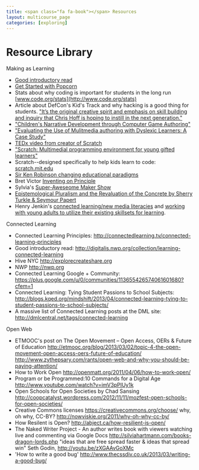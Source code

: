 ```yaml
---
title: <span class="fa fa-book"></span> Resources
layout: multicourse_page
categories: [exploring]
---
```


# Resource Library

Making as Learning

* [Good introductory read](http://empathetics.org/2013/02/12/is-making-learning-considerations-as-education-embraces-the-maker-movement/?)
* [Get Started with Popcorn](https://webmaker.org/en-US/projects/get-started-popcorn-maker/)
* Stats about why coding is important for students in the long run [www.code.org/stats](http://www.code.org/stats)
* Article about DefCon's Kid's Track and why hacking is a good thing for students. ["It’s the original creative spirit and emphasis on skill  building and  inquiry that Chris Hoff is hoping to instill in the next  generation."](http://www.schoollibraryjournal.com/slj/printissue/currentissue/892013-427/license_to_hack_kids_are.html.csp)
* ["Children's Narrative Development through Computer Game Authoring"](https://docs.google.com/file/d/0BythwBbRxgf1NzBUVFdNN1JhT0E/edit?usp=sharing)
* ["Evaluating the Use of Mulitmedia authoring with Dyslexic Learners: A Case Study"](https://docs.google.com/file/d/0BythwBbRxgf1bEdSVGRlVWhlUE0/edit?usp=sharing)
* [TEDx video from creator of Scratch](http://boingboing.net/2013/01/21/206830.html)
* ["Scratch: Multimedial programming environment for young gifted learners"](https://docs.google.com/file/d/0BythwBbRxgf1d3B2NnZPNGZteTg/edit?usp=sharing)
* Scratch--designed specifically to help kids learn to code: [scratch.mit.edu](http://scratch.mit.edu/)
* [Sir Ken Robinson changing educational paradigms](http://www.youtube.com/watch?v=8Qx2iHknT1E)
* Bret Victor [Inventing on Principle](http://worrydream.com/InventingOnPrinciple/)
* Sylvia's [Super-Aweseome Maker Show](http://sylviashow.com/)
* [Epistemological Pluralism and the Revaluation of the Concrete by Sherry Turkle & Seymour Papert](http://www.papert.org/articles/EpistemologicalPluralism.html)
* Henry Jenkin's [connected learning/new media literacies](http://henryjenkins.org/2012/03/connected_learning_a_new_parad.html) and [working with young adults to utilize their existing skillsets for learning](http://digitallearning.macfound.org/atf/cf/%7B7E45C7E0-A3E0-4B89-AC9C-E807E1B0AE4E%7D/JENKINS_WHITE_PAPER.PDF).

Connected Learning

* Connected Learning Principles: http://connectedlearning.tv/connected-learning-principles
* Good introductory read: http://digitalis.nwp.org/collection/learning-connected-learning
* Hive NYC http://explorecreateshare.org
* NWP http://nwp.org
* Connected Learning Google + Community: https://plus.google.com/u/0/communities/113655426574061601680?cfem=1
* Connected Learning: Tying Student Passions to School Subjects: http://blogs.kqed.org/mindshift/2013/04/connected-learning-tying-to-student-passions-to-school-subjects/
* A massive list of Connected Learning posts at the DML site: http://dmlcentral.net/tags/connected-learning

Open Web

* ETMOOC's post on The Open Movement – Open Access, OERs & Future of Education http://etmooc.org/blog/2013/03/02/topic-4-the-open-movement-open-access-oers-future-of-education/
http://www.zythepsary.com/rants/open-web-and-why-you-should-be-paying-attention/
* How to Work Open http://openmatt.org/2011/04/06/how-to-work-open/
* Program or be Programmed:10 Commands for a Digital Age http://www.youtube.com/watch?v=imV3pPIUy1k
* Open Schools for Open Societies by Chad Sansing http://coopcatalyst.wordpress.com/2012/11/11/mozfest-open-schools-for-open-societies/
* Creative Commons licenses https://creativecommons.org/choose/
why, oh why, CC-BY? http://nowviskie.org/2011/why-oh-why-cc-by/
* How Resilent is Open? http://abject.ca/how-resilient-is-open/
* The Naked Writer Project - An author writes book with viewers watching live and commenting via Google Docs
http://silviahartmann.com/books-dragon-lords.php
"ideas that are free spread faster & ideas that spread win" Seth Godin, http://youtu.be/zXGAAvGoXMc
* 'How to write a good bug'  http://www.thecssdiv.co.uk/2013/03/writing-a-good-bug/
